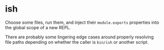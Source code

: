 # ish

Choose some files, run them, and inject their `module.exports` properties into the global scope of a new REPL.

There are probably some lingering edge cases around properly resolving file paths depending on whether the caller is `bin/ish` or another script.